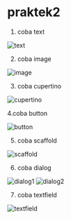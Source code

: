 # praktek2

1. coba text

![text](https://user-images.githubusercontent.com/64759903/107957132-bc6ce300-6fd2-11eb-8b36-f11652a94721.jpeg)

2. coba image

![image](https://user-images.githubusercontent.com/64759903/107960364-1f607900-6fd7-11eb-8c87-1857a6a7d528.jpeg)

3. coba cupertino

![cupertino](https://user-images.githubusercontent.com/64759903/107963540-e1fdea80-6fda-11eb-83dd-d33cf25b91a5.jpeg)

4.coba button

![button](https://user-images.githubusercontent.com/64759903/107965520-3609ce80-6fdd-11eb-8378-d3623dbfba64.jpeg)

5. coba scaffold

![scaffold](https://user-images.githubusercontent.com/64759903/107967421-aade0800-6fdf-11eb-9e6f-83c0ef476d0f.jpeg)

6. coba dialog

![dialog1](https://user-images.githubusercontent.com/64759903/107969390-4cfeef80-6fe2-11eb-995a-3a0732143611.jpeg)
![dialog2](https://user-images.githubusercontent.com/64759903/107969394-4ec8b300-6fe2-11eb-8ece-62116783bcfd.jpeg)

7. coba textfield

![textfield](https://user-images.githubusercontent.com/64759903/107970512-cba85c80-6fe3-11eb-8e64-7c0097cf3845.jpeg)






